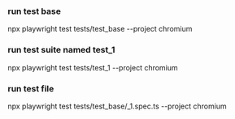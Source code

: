 ### run test base

npx playwright test tests/test_base --project chromium

### run test suite named test_1

npx playwright test tests/test_1 --project chromium

### run test file

npx playwright test tests/test_base/\_1.spec.ts --project chromium
